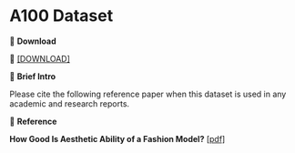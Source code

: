 # A100 Dataset


🖤 **Download**

🍒 [[DOWNLOAD]](https://hkaidlab-my.sharepoint.com/:u:/g/personal/xingxingzou_aidlab_hk/EVbF8lYAF-ZKkb2Ip3xIDSYByaVX9N9h5uV4hmeZhrNAGA?e=VOaFwf)

🖤 **Brief Intro**



Please cite the following reference paper when this dataset is used in any academic and research reports.

🖤 **Reference**

**How Good Is Aesthetic Ability of a Fashion Model?** [[pdf]]()

```bib

```

